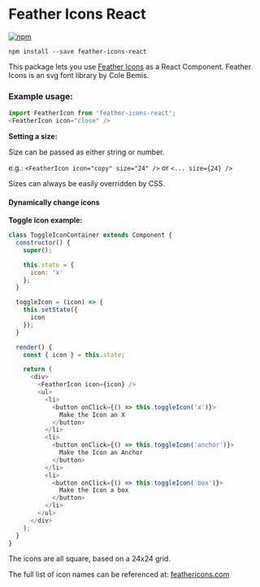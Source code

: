 # Feather Icons React

[![npm](https://img.shields.io/npm/v/feather-icons-react.svg)](https://www.npmjs.com/package/feather-icons-react)

`npm install --save feather-icons-react`

This package lets you use [Feather Icons](https://feathericons.com/) as a React Component.
Feather Icons is an svg font library by Cole Bemis.

### Example usage:
```javascript
import FeatherIcon from 'feather-icons-react';
<FeatherIcon icon="close" />
```

**Setting a size:**

Size can be passed as either string or number.

e.g.: `<FeatherIcon icon="copy" size="24" />` or `<... size={24} />`

Sizes can always be easily overridden by CSS.

#### Dynamically change icons
**Toggle icon example:**
```javascript
class ToggleIconContainer extends Component {
  constructor() {
    super();

    this.state = {
      icon: 'x'
    };
  }

  toggleIcon = (icon) => {
    this.setState({
      icon
    });
  }

  render() {
    const { icon } = this.state;

    return (
      <div>
        <FeatherIcon icon={icon} />
        <ul>
          <li>
            <button onClick={() => this.toggleIcon('x')}>
              Make the Icon an X
            </button>
          </li>
          <li>
            <button onClick={() => this.toggleIcon('anchor')}>
              Make the Icon an Anchor
            </button>
          </li>
          <li>
            <button onClick={() => this.toggleIcon('box')}>
              Make the Icon a box
            </button>
          </li>
        </ul>
      </div>
    );
  }
}
```


The icons are all square, based on a 24x24 grid.


The full list of icon names can be referenced at: [feathericons.com](https://feathericons.com/)
